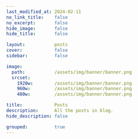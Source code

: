 ```yaml
---
last_modified_at: 2024-02-11
no_link_title:    false 
no_excerpt:       false 
hide_image:       false
hide_title:       false

layout:           posts
cover:            false
sidebar:          false

image:
  path:           /assets/img/banner/banner.png
  srcset:
    1920w:        /assets/img/banner/banner.png
    960w:         /assets/img/banner/banner.png
    480w:         /assets/img/banner/banner.png

title:            Posts
description:      All the posts in blog.
hide_description: false

grouped:          true
---
```

